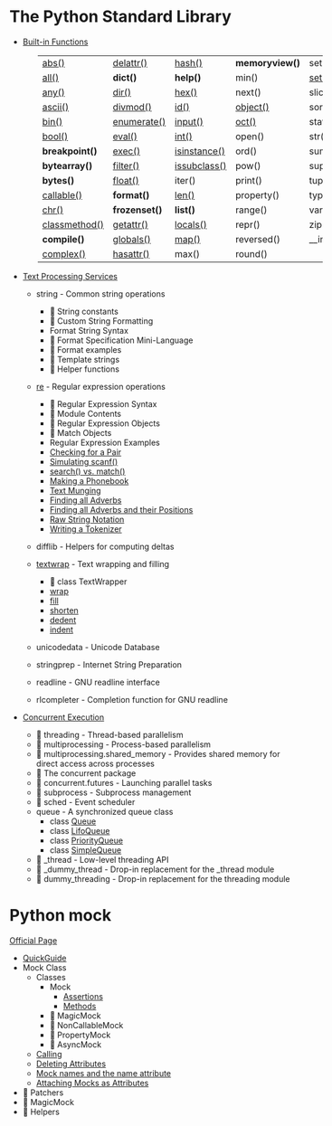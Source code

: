 # The Python Standard Library

- [Built-in Functions](https://docs.python.org/3/library/functions.html)

<table style="margin-left:50px">
<tr>
    <td><a href="2020/05/20200512_builtin_2/abs_test.py">abs()</a></td>
    <td><a href="2020/05/20200521_python_builtin_10/delattr_test.py">delattr()</a></td>
    <td><a href="2020/05/20200529_python_builtin_16/hash_test.py">hash()</a></td>
    <td><b>memoryview()</b></td>
    <td>set()</td>
</tr>
<tr>
    <td><a href="2020/05/20200511_builtin_1/all_test.py">all()</a></td>
    <td><b>dict()</b></td>
    <td><b>help()</b></td>
    <td>min()</td>
    <td><a href="2020/05/20200521_python_builtin_10/setattr_test.py">setattr()</a></td>
</tr>
<tr>
    <td><a href="2020/05/20200513_builtin_3/any_test.py">any()</a></td>
    <td><a href="2020/05/20200522_python_builtin_11/dir_test.py">dir()</a></td>
    <td><a href="2020/05/20200530_python_builtin_17/hex_test.py">hex()</a></td>
    <td>next()</td>
    <td>slice()</td>
</tr>
<tr>
    <td><a href="2020/05/20200514_builtin_4/ascii_test.py">ascii()</a></td>
    <td><a href="2020/05/20200517_builtin_7/divmod_test.py">divmod()</a></td>
    <td><a href="2020/05/20200531_python_builtin_18/id_test.py">id()</a></td>
    <td><a href="2020/06/20200607_python_builtin_25/object_test.py">object()</a></td>
    <td>sorted()</td>
</tr>
<tr>
    <td><a href="2020/05/20200514_builtin_4/bin_test.py">bin()</a></td>
    <td><a href="2020/05/20200518_python_builtin_8/enumerate_test.py">enumerate()</a></td>
    <td><a href="2020/06/20200601_python_builtin_19/input_test.py">input()</a></td>
    <td><a href="2020/06/20200608_python_builtin_26/oct_test.py">oct()</a></td>
    <td>staticmethod()</td>
</tr>
<tr>
    <td><a href="2020/05/20200514_builtin_4/bool_test.py">bool()</a></td>
    <td><a href="2020/05/20200525_python_builtin_12/eval_test.py">eval()</a></td>
    <td><a href="2020/06/20200602_python_builtin_20/int_test.py">int()</a></td>
    <td>open()</td>
    <td>str()</td>
</tr>
<tr>
    <td><b>breakpoint()</b></td>
    <td><a href="2020/05/20200525_python_builtin_12/exec_test.py">exec()</a></td>
    <td><a href="2020/06/20200603_python_builtin_21/isinstance_test.py">isinstance()</a></td>
    <td>ord()</td>
    <td>sum()</td>
</tr>
<tr>
    <td><b>bytearray()</b></td>
    <td><a href="2020/05/20200526_python_builtin_13/filter_test.py">filter()</a></td>
    <td><a href="2020/06/20200605_python_builtin_23/issubclass_test.py">issubclass()</a></td>
    <td>pow()</td>
    <td>super()</td>
</tr>
<tr>
    <td><b>bytes()</b></td>
    <td><a href="2020/05/20200527_python_builtin_14/float_test.py">float()</a></td>
    <td>iter()</td>
    <td>print()</td>
    <td>tuple()</td>
</tr>
<tr>
    <td><a href="2020/05/20200515_builtin_5/callable_test.py">callable()</a></td>
    <td><b>format()</b></td>
    <td><a href="2020/06/20200604_python_builtin_22/len_test.py">len()</a></td>
    <td>property()</td>
    <td>type()</td>
</tr>
<tr>
    <td><a href="2020/05/20200516_builtin_6/chr_test.py">chr()</a></td>
    <td><b>frozenset()</b></td>
    <td><b>list()</b></td>
    <td>range()</td>
    <td>vars()</td>
</tr>
<tr>
    <td><a href="2020/05/20200518_python_builtin_8/classmethod_test.py">classmethod()</a></td>
    <td><a href="2020/05/20200521_python_builtin_10/getattr_test.py">getattr()</a></td>
    <td><a href="2020/05/20200528_python_builtin_15/locals_test.py">locals()</a></td>
    <td>repr()</td>
    <td>zip()</td>
</tr>
<tr>
    <td><b>compile()</b></td>
    <td><a href="2020/05/20200528_python_builtin_15/globals_test.py">globals()</a></td>
    <td><a href="2020/06/20200606_python_builtin_24/map_test.py">map()</a></td>
    <td>reversed()</td>
    <td>__import__()</td>
</tr>
<tr>
    <td><a href="2020/05/20200520_complex/complex_test.py">complex()</a></td>
    <td><a href="2020/05/20200521_python_builtin_10/hasattr_test.py">hasattr()</a></td>
    <td>max()</td>
    <td>round()</td>
    <td></td>
</tr>
</table>

- [Text Processing Services](https://docs.python.org/3/library/text.html)
  - string - Common string operations
    - :construction: String constants
    - :construction: Custom String Formatting
    - Format String Syntax
    - :construction: Format Specification Mini-Language
    - :construction: Format examples
    - :construction: Template strings
    - :construction: Helper functions

  - [re](https://docs.python.org/3/library/re.html) - Regular expression operations
    - :construction: Regular Expression Syntax
    - :construction: Module Contents
    - :construction: Regular Expression Objects
    - :construction: Match Objects
    - Regular Expression Examples
    - [Checking for a Pair](2020/04/20200429_checking_for_a_pair/checking_for_a_pair_test.py)
    - [Simulating scanf()](2020/04/20200430_simulating_scanf/simulating_scanf_test.py)
    - [search() vs. match()](2020/05/20200501_search_vs_match/search_vs_match_test.py)
    - [Making a Phonebook](2020/05/20200502_making_a_phonebook/making_a_phonebook_test.py)
    - [Text Munging](2020/05/20200503_text_munging/text_munging_test.py)
    - [Finding all Adverbs](2020/05/20200504_finding_all_adverbs/finding_all_adverbs_test.py)
    - [Finding all Adverbs and their Positions](2020/05/20200506_finding_all_adverbs_and_their_positions/example_test.py)
    - [Raw String Notation](2020/05/20200507_raw_string_notation/example_test.py)
    - [Writing a Tokenizer](2020/05/20200508_writing_a_tokenizer/example_test.py)

  - difflib - Helpers for computing deltas
  - [textwrap](https://docs.python.org/3/library/textwrap.html) - Text wrapping and filling
    - :construction: class TextWrapper
    - [wrap](2020/04/20200427_wrap/wrap_test.py)
    - [fill](2020/04/20200428_textwrap_2/fill_test.py)
    - [shorten](2020/04/20200428_textwrap_2/shorten_test.py)
    - [dedent](2020/04/20200428_textwrap_2/dedent_test.py)
    - [indent](2020/04/20200428_textwrap_2/indent_test.py)

  - unicodedata - Unicode Database

  - stringprep - Internet String Preparation

  - readline - GNU readline interface

  - rlcompleter - Completion function for GNU readline

- [Concurrent Execution](https://docs.python.org/3/library/concurrency.html)
  - :construction: threading - Thread-based parallelism
  - :construction: multiprocessing - Process-based parallelism
  - :construction: multiprocessing.shared_memory - Provides shared memory for direct access across processes
  - :construction: The concurrent package
  - :construction: concurrent.futures - Launching parallel tasks
  - :construction: subprocess - Subprocess management
  - :construction: sched - Event scheduler
  - queue - A synchronized queue class
    - class [Queue](2020/05/20200523_python_queue/queue_test.py)
    - class [LifoQueue](2020/05/20200523_python_queue/lifo_queue_test.py)
    - class [PriorityQueue](2020/05/20200523_python_queue/priority_queue_test.py)
    - class [SimpleQueue](2020/05/20200523_python_queue/simple_queue_test.py)
  - :construction: _thread - Low-level threading API
  - :construction: _dummy_thread - Drop-in replacement for the _thread module
  - :construction: dummy_threading - Drop-in replacement for the threading module

# Python mock

[Official Page](https://docs.python.org/3/library/unittest.mock.html)

- [QuickGuide](2020/04/20200418_Python_Mock_Quick_Guide/quick_guide_test.py)
- Mock Class
  - Classes
    - Mock
      - [Assertions](2020/04/20200419_Python_Mock_assertions/mock_class_test.py)
      - [Methods](2020/04/20200421_Python_Mock_methods/mock_test.py)
    - :construction: MagicMock
    - :construction: NonCallableMock
    - :construction: PropertyMock
    - :construction: AsyncMock
  - [Calling](2020/04/20200422_Calling/calling_test.py)
  - [Deleting Attributes](2020/04/20200423_Deleting_Attributes/deleting_attributes_test.py)
  - [Mock names and the name attribute](2020/04/20200424_Mock_Names_And_The_Name_Attribute/mock_name_and_the_name_attribute_test.py)
  - [Attaching Mocks as Attributes](2020/04/20200425_Attaching_Mocks_As_Attributes/attaching_mocks_as_attributes_test.py)
- :construction: Patchers
- :construction: MagicMock
- :construction: Helpers
